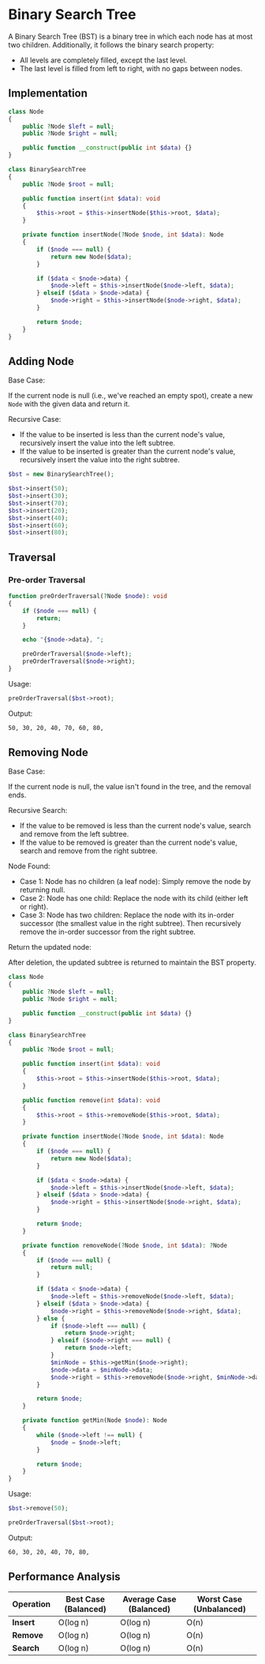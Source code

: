 # Binary Search Tree
A Binary Search Tree (BST) is a binary tree in which each node has at most two children. Additionally, it follows the binary search property:

- All levels are completely filled, except the last level.
- The last level is filled from left to right, with no gaps between nodes.

## Implementation
```php
class Node
{
    public ?Node $left = null;
    public ?Node $right = null;

    public function __construct(public int $data) {}
}

class BinarySearchTree
{
    public ?Node $root = null;

    public function insert(int $data): void
    {
        $this->root = $this->insertNode($this->root, $data);
    }

    private function insertNode(?Node $node, int $data): Node
    {
        if ($node === null) {
            return new Node($data);
        }

        if ($data < $node->data) {
            $node->left = $this->insertNode($node->left, $data);
        } elseif ($data > $node->data) {
            $node->right = $this->insertNode($node->right, $data);
        }

        return $node;
    }
}
```

## Adding Node
Base Case:

If the current node is null (i.e., we've reached an empty spot), create a new `Node` with the given data and return it.

Recursive Case:

- If the value to be inserted is less than the current node's value, recursively insert the value into the left subtree.
- If the value to be inserted is greater than the current node's value, recursively insert the value into the right subtree.

```php
$bst = new BinarySearchTree();

$bst->insert(50);
$bst->insert(30);
$bst->insert(70);
$bst->insert(20);
$bst->insert(40);
$bst->insert(60);
$bst->insert(80);
```

## Traversal
### Pre-order Traversal
```php
function preOrderTraversal(?Node $node): void
{
    if ($node === null) {
        return;
    }

    echo "{$node->data}, ";

    preOrderTraversal($node->left);
    preOrderTraversal($node->right);
}
```

Usage:
```php
preOrderTraversal($bst->root);
```

Output:
```txt
50, 30, 20, 40, 70, 60, 80,
```

## Removing Node
Base Case:

If the current node is null, the value isn't found in the tree, and the removal ends.

Recursive Search:

- If the value to be removed is less than the current node's value, search and remove from the left subtree.
- If the value to be removed is greater than the current node's value, search and remove from the right subtree.

Node Found:

- Case 1: Node has no children (a leaf node): Simply remove the node by returning null.
- Case 2: Node has one child: Replace the node with its child (either left or right).
- Case 3: Node has two children: Replace the node with its in-order successor (the smallest value in the right subtree). Then recursively remove the in-order successor from the right subtree.

Return the updated node:

After deletion, the updated subtree is returned to maintain the BST property.

```php
class Node
{
    public ?Node $left = null;
    public ?Node $right = null;

    public function __construct(public int $data) {}
}

class BinarySearchTree
{
    public ?Node $root = null;

    public function insert(int $data): void
    {
        $this->root = $this->insertNode($this->root, $data);
    }

    public function remove(int $data): void
    {
        $this->root = $this->removeNode($this->root, $data);
    }

    private function insertNode(?Node $node, int $data): Node
    {
        if ($node === null) {
            return new Node($data);
        }

        if ($data < $node->data) {
            $node->left = $this->insertNode($node->left, $data);
        } elseif ($data > $node->data) {
            $node->right = $this->insertNode($node->right, $data);
        }

        return $node;
    }

    private function removeNode(?Node $node, int $data): ?Node
    {
        if ($node === null) {
            return null;
        }

        if ($data < $node->data) {
            $node->left = $this->removeNode($node->left, $data);
        } elseif ($data > $node->data) {
            $node->right = $this->removeNode($node->right, $data);
        } else {
            if ($node->left === null) {
                return $node->right;
            } elseif ($node->right === null) {
                return $node->left;
            }
            $minNode = $this->getMin($node->right);
            $node->data = $minNode->data;
            $node->right = $this->removeNode($node->right, $minNode->data);
        }

        return $node;
    }

    private function getMin(Node $node): Node
    {
        while ($node->left !== null) {
            $node = $node->left;
        }

        return $node;
    }
}
```

Usage:
```php
$bst->remove(50);

preOrderTraversal($bst->root);
```

Output:
```txt
60, 30, 20, 40, 70, 80,
```

## Performance Analysis
| Operation  | Best Case (Balanced) | Average Case (Balanced) | Worst Case (Unbalanced) |
| ---------- | -------------------- | ----------------------- | ----------------------- |
| **Insert** | O(log n)             | O(log n)                | O(n)                    |
| **Remove** | O(log n)             | O(log n)                | O(n)                    |
| **Search** | O(log n)             | O(log n)                | O(n)                    |
